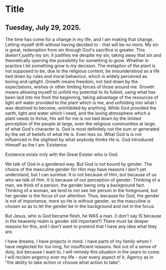 # Title

## Tuesday, July 29, 2025.
The time has come for a change in my life, and I am making that change. Letting myself drift without having decided to - that will be no more. My sin is great, redemption from sin through God's sacrifice is greater. This doesn't justify my sin, it justifies me despite my sin, taking away that sin and theoretically opening the possibility for something to grow. Whether in practice I let something grow is my decision. The metaphor of the plant is not supposed to be, due to the religious context, be misunderstood as a life tied down by rules and moral behaviour, which is widely perceived as boring and uptight. Growth means freedom, not tied down by the expectations, wishes or other limiting forces of those around me. Growth means allowing myself to unfold my potential to its fullest, using what has been laid into me from the beginning, taking advantage of the resources of light anf water provided to the plant which is me, and unfolding into what I was destined to become, uninhibited by anything. While God provided the earth, light and water which I need, and the loving atmosphere which a plant needs to thrive, His will for me is not tied down by the limited perception of the people at large, even the religious communities at large, of what God's character is. God is most definitely not the sum or generated by the set of beliefs of what He is. Even less so. What God is is not influenced in the slightest by what anybody thinks He is. God introduced Himself as the I am. Existence.

Existence exists only with the Great Exister who is God.

We talk of God in a gendered way. But God is not bound by gender. The choice of the masculine gender for Him may have reasons I don't yet understand, but I can surmise: It is not because of Him, but because of us who we talk of Him. It is because of our perception of gender: Thinking of a man, we think of a person, the gender being only a background fact. Thinking of a woman, we tend to not see her person in the foreground, but her gender is the focus of our attention. Thus, because for God, the gender is not of importance, more so He is without gender, so the masculine is chosen so as to let the gender be in the background and not in the focus.

But Jesus, who is God became flesh, he WAS a man. (I don't say IS because in the heavenly realm is gender still important?) There must be deeper reasons for this, and I don't want to pretend that I have any idea what they are.

I have dreams, I have projects in mind. I have parts of my family whom I have neglected for too long, for insufficient reasons. Not out of a sense of duty, but because I want to, I will remedy this situation in the years to come. I will reclaim angency over my life - over every aspect of it. Agency as in "the ability to take action or choose what action to take".


